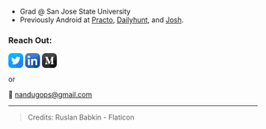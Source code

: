 - Grad @ San Jose State University
- Previously Android at [Practo](https://www.practo.com/), [Dailyhunt](https://www.dailyhunt.in/), and [Josh](https://myjosh.in/).

### Reach Out:
<p align="left">
<a href="https://twitter.com/ndkshr" target="_blank" rel="noopener noreferrer"><img align="center" src="https://raw.githubusercontent.com/ndkshr/ndkshr/main/social_icons/twitter.png" alt="Twitter" height="30" width="30" /></a>
<a href="https://linkedin.com/in/ndkshr" target="_blank" rel="noopener noreferrer"><img align="center" src="https://raw.githubusercontent.com/ndkshr/ndkshr/main/social_icons/linkedin.png" alt="LinkedIn" height="30" width="30" /></a>
<a href="https://medium.com/@ndkshr" target="_blank" rel="noopener noreferrer"><img align="center" src="https://raw.githubusercontent.com/ndkshr/ndkshr/main/social_icons/medium.png" alt="Medium" height="30" width="30" /></a>
</p>

or

📧 [nandugops@gmail.com](mailto:nandugops+reachoutgithub@gmail.com)

---
> Credits: Ruslan Babkin - Flaticon
